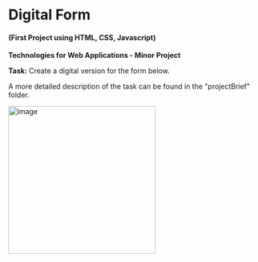 # Digital Form <h4>(First Project using HTML, CSS, Javascript)</h4> 

<Strong>Technologies for Web Applications - Minor Project</strong>

<strong>Task:</strong> Create a digital version for the form below. 

A more detailed description of the task can be found in the "projectBrief" folder.

<img width="294" alt="image" src="https://user-images.githubusercontent.com/103421610/201447139-4d72fd60-068c-4cf3-9ecc-5e6260d3dc8c.png">


